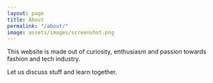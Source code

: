 ```yaml
---
layout: page
title: About
permalink: "/about/"
image: assets/images/screenshot.png
---
```


This website is made out of curiosity, enthusiasm and passion towards fashion and tech industry. 

Let us discuss stuff and learn together.

